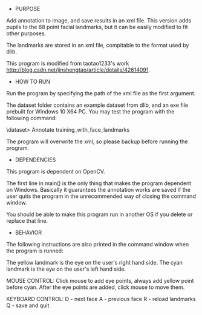 - PURPOSE

Add annotation to image, and save results in an xml file. This version adds pupils to the 68 point facial landmarks, but it can be easily modified to fit other purposes.

The landmarks are stored in an xml file, compitable to the format used by dlib. 

This program is modified from taotao1233's work <http://blog.csdn.net/jinshengtao/article/details/42614091>.

- HOW TO RUN

Run the program by specifying the path of the xml file as the first argument.

The dataset folder contains an example dataset from dlib, and an exe file prebuilt for Windows 10 X64 PC. You may test the program with the following command:

\dataset> Annotate training_with_face_landmarks

The program will overwrite the xml, so please backup before running the program.

- DEPENDENCIES

This program is dependent on OpenCV. 

The first line in main() is the only thing that makes the program dependent on Windows. Basically it guarantees the annotation works are saved if the user quits the program in the unrecommended way of closing the command window.

You should be able to make this program run in another OS if you delete or replace that line.

- BEHAVIOR

The following instructions are also printed in the command window when the program is runned:

The yellow landmark is the eye on the user's right hand side.
The cyan landmark is the eye on the user's left hand side.

MOUSE CONTROL:
Click mouse to add eye points, always add yellow point before cyan.
After the eye points are added, click mouse to move them.

KEYBOARD CONTROL:
D - next face
A - previous face
R - reload landmarks
Q - save and quit
